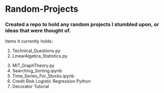 # Random-Projects

### Created a repo to hold any random projects I stumbled upon, or ideas that were thought of.

Items it currently holds:
  1. Technical_Questions.py
  1. LinearAlgebra_Statistics.py
  3) MIT_GraphTheory.py
  4) Searching_Sorting.ipynb
  5) Time_Series_For_Stocks.ipynb
  6) Credit Risk Logistic Regression Python
  7) Decorator Tutorial

